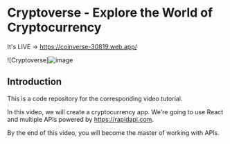 # Cryptoverse - Explore the World of Cryptocurrency

It's LIVE -> https://coinverse-30819.web.app/

![Cryptoverse]![image](https://user-images.githubusercontent.com/64160530/159771043-b4293c6b-e0d2-4cee-9f5e-7354fdaabdea.png)


## Introduction
This is a code repository for the corresponding video tutorial. 

In this video, we will create a cryptocurrency app. We're going to use React and multiple APIs powered by https://rapidapi.com.

By the end of this video, you will become the master of working with APIs.
